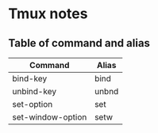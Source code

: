 # Tmux notes

## Table of command and alias
| Command           | Alias  |
|-------------------|--------|
| bind-key          | bind   |
| unbind-key        | unbnd  |
| set-option        | set    |
| set-window-option | setw   |


